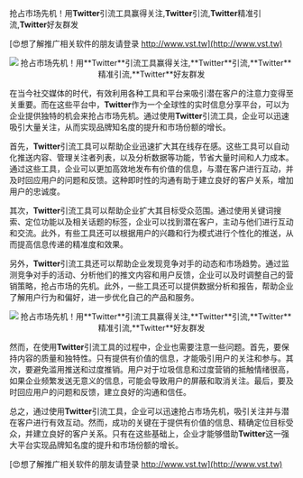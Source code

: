 抢占市场先机！用**Twitter**引流工具赢得关注,**Twitter**引流,**Twitter**精准引流,**Twitter**好友群发

[😍想了解推广相关软件的朋友请登录 http://www.vst.tw](http://www.vst.tw)

 <center><img src="https://vst.tw/MP4/tuiguang/png/3.png" alt="抢占市场先机！用**Twitter**引流工具赢得关注,**Twitter**引流,**Twitter**精准引流,**Twitter**好友群发"></center>

在当今社交媒体的时代，有效利用各种工具和平台来吸引潜在客户的注意力变得至关重要。而在这些平台中，**Twitter**作为一个全球性的实时信息分享平台，可以为企业提供独特的机会来抢占市场先机。通过使用**Twitter**引流工具，企业可以迅速吸引大量关注，从而实现品牌知名度的提升和市场份额的增长。

首先，**Twitter**引流工具可以帮助企业迅速扩大其在线存在感。这些工具可以自动化推送内容、管理关注者列表，以及分析数据等功能，节省大量时间和人力成本。通过这些工具，企业可以更加高效地发布有价值的信息，与潜在客户进行互动，并及时回应用户的问题和反馈。这种即时性的沟通有助于建立良好的客户关系，增加用户的忠诚度。

其次，**Twitter**引流工具可以帮助企业扩大其目标受众范围。通过使用关键词搜索、定位功能以及相关话题的标签，企业可以找到潜在客户，主动与他们进行互动和交流。此外，有些工具还可以根据用户的兴趣和行为模式进行个性化的推送，从而提高信息传递的精准度和效果。

另外，**Twitter**引流工具还可以帮助企业发现竞争对手的动态和市场趋势。通过监测竞争对手的活动、分析他们的推文内容和用户反馈，企业可以及时调整自己的营销策略，抢占市场的先机。此外，一些工具还可以提供数据分析和报告，帮助企业了解用户行为和偏好，进一步优化自己的产品和服务。

 <center><img src="https://vst.tw/MP4/tuiguang/png/3.png" alt="抢占市场先机！用**Twitter**引流工具赢得关注,**Twitter**引流,**Twitter**精准引流,**Twitter**好友群发"></center>

然而，在使用**Twitter**引流工具的过程中，企业也需要注意一些问题。首先，要保持内容的质量和独特性。只有提供有价值的信息，才能吸引用户的关注和参与。其次，要避免滥用推送和过度推销。用户对于垃圾信息和过度营销的抵触情绪很高，如果企业频繁发送无意义的信息，可能会导致用户的屏蔽和取消关注。最后，要及时回应用户的问题和反馈，建立良好的沟通和信任。

总之，通过使用**Twitter**引流工具，企业可以迅速抢占市场先机，吸引关注并与潜在客户进行有效互动。然而，成功的关键在于提供有价值的信息、精确定位目标受众，并建立良好的客户关系。只有在这些基础上，企业才能够借助**Twitter**这一强大平台实现品牌知名度的提升和市场份额的增长。

[😍想了解推广相关软件的朋友请登录 http://www.vst.tw](http://www.vst.tw)



